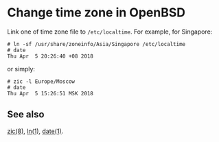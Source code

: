 # Change time zone in OpenBSD

Link one of time zone file to `/etc/localtime`. For example, for Singapore:

    # ln -sf /usr/share/zoneinfo/Asia/Singapore /etc/localtime
    # date
    Thu Apr  5 20:26:40 +08 2018

or simply:

    # zic -l Europe/Moscow
    # date
    Thu Apr  5 15:26:51 MSK 2018

## See also

[zic(8)](https://man.openbsd.org/zic),
[ln(1)](https://man.openbsd.org/ln),
[date(1)](https://man.openbsd.org/date).
